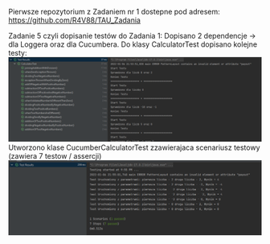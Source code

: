 Pierwsze repozytorium z Zadaniem nr 1 dostepne pod adresem:
https://github.com/R4V88/TAU_Zadania


Zadanie 5 czyli dopisanie testów do Zadania 1:
Dopisano 2 dependencje -> dla Loggera oraz dla Cucumbera.
Do klasy CalculatorTest dopisano kolejne testy:
![img.png](img.png)
Utworzono klase CucumberCalculatorTest zzawierajaca scenariusz testowy (zawiera 7 testow / assercji)
![img_1.png](img_1.png)

